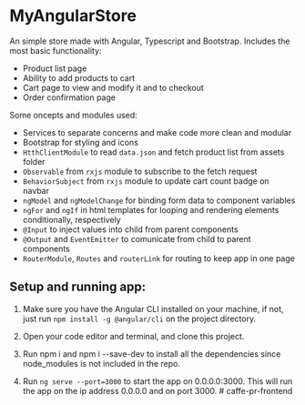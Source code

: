 # MyAngularStore
An simple store made with Angular, Typescript and Bootstrap. Includes the most basic functionality:

- Product list page
- Ability to add products to cart
- Cart page to view and modify it and to checkout
- Order confirmation page

Some oncepts and modules used:

- Services to separate concerns and make code more clean and modular
- Bootstrap for styling and icons
- `HtthClientModule` to read `data.json` and fetch product list from assets folder
- `Observable` from `rxjs` module to subscribe to the fetch request
- `BehaviorSubject` from `rxjs` module to update cart count badge on navbar
- `ngModel` and `ngModelChange` for binding form data to component variables
- `ngFor` and `ngIf` in html templates for looping and rendering elements conditionally, respectively
- `@Input` to inject values into child from parent components
- `@Output` and `EventEmitter` to comunicate from child to parent components
- `RouterModule`, `Routes` and `routerLink` for routing to keep app in one page

## Setup and running app:

1. Make sure you have the Angular CLI installed on your machine, if not, just run `npm install -g @angular/cli` on the project directory.

2. Open your code editor and terminal, and clone this project.

3. Run npm i and npm i --save-dev to install all the dependencies since node_modules is not included in the repo.

4. Run `ng serve --port=3000` to start the app on 0.0.0.0:3000. This will run the app on the ip address 0.0.0.0 and on port 3000. # caffe-pr-frontend
